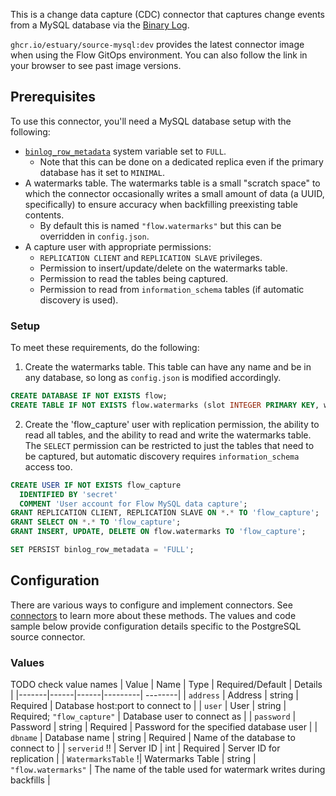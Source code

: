 This is a change data capture (CDC) connector that captures change events from a MySQL database via the [Binary Log](https://dev.mysql.com/doc/refman/8.0/en/binary-log.html).

`ghcr.io/estuary/source-mysql:dev` provides the latest connector image when using the Flow GitOps environment.
You can also follow the link in your browser to see past image versions.

## Prerequisites
To use this connector, you'll need a MySQL database setup with the following:
* [`binlog_row_metadata`](https://dev.mysql.com/doc/refman/8.0/en/replication-options-binary-log.html#sysvar_binlog_row_metadata)
  system variable set to `FULL`.
  - Note that this can be done on a dedicated replica even if the primary database has it set to `MINIMAL`.
* A watermarks table. The watermarks table is a small "scratch space"
  to which the connector occasionally writes a small amount of data (a UUID,
  specifically) to ensure accuracy when backfilling preexisting table contents.
  - By default this is named `"flow.watermarks"` but this can be overridden in `config.json`.
* A capture user with appropriate permissions:
  - `REPLICATION CLIENT` and `REPLICATION SLAVE` privileges.
  - Permission to insert/update/delete on the watermarks table.
  - Permission to read the tables being captured.
  - Permission to read from `information_schema` tables (if automatic discovery is used).

### Setup
To meet these requirements, do the following:

1. Create the watermarks table. This table can have any name and be in any database, so long as `config.json` is modified accordingly.
```sql
CREATE DATABASE IF NOT EXISTS flow;
CREATE TABLE IF NOT EXISTS flow.watermarks (slot INTEGER PRIMARY KEY, watermark TEXT);
```
2. Create the 'flow_capture' user with replication permission, the ability to read all tables, and the ability to read and write the watermarks table. The `SELECT` permission can be restricted to just the tables that need to be
captured, but automatic discovery requires `information_schema` access too.
```sql
CREATE USER IF NOT EXISTS flow_capture
  IDENTIFIED BY 'secret'
  COMMENT 'User account for Flow MySQL data capture';
GRANT REPLICATION CLIENT, REPLICATION SLAVE ON *.* TO 'flow_capture';
GRANT SELECT ON *.* TO 'flow_capture';
GRANT INSERT, UPDATE, DELETE ON flow.watermarks TO 'flow_capture';

SET PERSIST binlog_row_metadata = 'FULL';
```

## Configuration
There are various ways to configure and implement connectors. See [connectors](../../../concepts/connectors.md#using-connectors) to learn more about these methods. The values and code sample below provide configuration details specific to the PostgreSQL source connector.

### Values
TODO check value names
| Value | Name | Type | Required/Default | Details |
|-------|------|------|---------| --------|
| `address` | Address | string | Required | Database host:port to connect to |
| `user` | User | string | Required; `"flow_capture"` | Database user to connect as |
| `password` | Password | string | Required | Password for the specified database user |
| `dbname` | Database name | string | Required | Name of the database to connect to |
| `serverid` !! | Server ID | int | Required | Server ID for replication |
| `WatermarksTable` !| Watermarks Table | string | `"flow.watermarks"` | The name of the table used for watermark writes during backfills |
